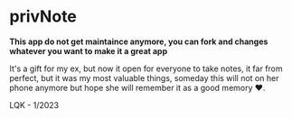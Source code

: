 # privNote 
**This app do not get maintaince anymore, you can fork and changes whatever you want to make it a great app**

It's a gift for my ex, but now it open for everyone to take notes, it far from perfect, but it was my most valuable things, someday this will not on her phone anymore but hope she will remember it as a good memory ❤️.

LQK - 1/2023
